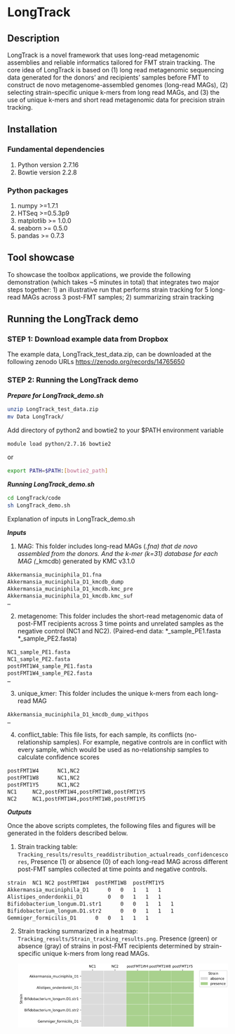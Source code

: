 # LongTrack
## Description
LongTrack is a novel framework that uses long-read metagenomic assemblies and reliable informatics tailored for FMT strain tracking. The core idea of LongTrack is based on (1) long read metagenomic sequencing data generated for the donors’ and recipients’ samples before FMT to construct de novo metagenome-assembled genomes (long-read MAGs), (2) selecting strain-specific unique k-mers from long read MAGs, and (3) the use of unique k-mers and short read metagenomic data for precision strain tracking. 
 
## Installation
### Fundamental dependencies
1.  Python version 2.7.16
2.  Bowtie version 2.2.8

### Python packages
1.  numpy >=1.7.1
2.  HTSeq  >=0.5.3p9
3.  matplotlib >= 1.0.0
4.  seaborn >= 0.5.0
5.  pandas >= 0.7.3

 
## Tool showcase
To showcase the toolbox applications, we provide the following demonstration (which takes ~5 minutes in total) that integrates two major steps together: 1) an illustrative run that performs strain tracking for 5 long-read MAGs across 3 post-FMT samples; 2) summarizing strain tracking 
 

## Running the LongTrack demo

### STEP 1: Download example data from Dropbox

  The example data, LongTrack_test_data.zip, can be downloaded at the following zenodo URLs https://zenodo.org/records/14765650 

### STEP 2: Running the LongTrack demo

***Prepare for LongTrack_demo.sh***
```sh
unzip LongTrack_test_data.zip
mv Data LongTrack/
```

Add directory of python2 and bowtie2 to your $PATH environment variable
```sh
module load python/2.7.16 bowtie2
```
or
```sh
export PATH=$PATH:[bowtie2_path]
```

***Running LongTrack_demo.sh***
```sh
cd LongTrack/code
sh LongTrack_demo.sh
```
   	
Explanation of inputs in LongTrack_demo.sh
 
***Inputs***
  1.	MAG:  This folder includes long-read MAGs (*.fna) that de novo assembled from the donors. And the k-mer (k=31) database for each MAG (*_kmcdb) generated by KMC v3.1.0
 
    Akkermansia_muciniphila_D1.fna
    Akkermansia_muciniphila_D1_kmcdb_dump
    Akkermansia_muciniphila_D1_kmcdb.kmc_pre
    Akkermansia_muciniphila_D1_kmcdb.kmc_suf
    …
 
   
  2.	metagenome: This folder includes the short-read metagenomic data of post-FMT recipients across 3 time points and unrelated samples as the negative control (NC1 and NC2). (Paired-end data: *_sample_PE1.fasta *_sample_PE2.fasta)
     
    NC1_sample_PE1.fasta
    NC1_sample_PE2.fasta
    postFMT1W4_sample_PE1.fasta
    postFMT1W4_sample_PE2.fasta
    …
 
   3.	unique_kmer: This folder includes the unique k-mers from each long-read MAG

    Akkermansia_muciniphila_D1_kmcdb_dump_withpos
    …
    
   4.	conflict_table: This file lists, for each sample, its conflicts (no-relationship samples). For example, negative controls are in conflict with every sample, which would be used as no-relationship samples to calculate confidence scores
 
    postFMT1W4  	NC1,NC2
    postFMT1W8  	NC1,NC2
    postFMT1Y5  	NC1,NC2
    NC1 	NC2,postFMT1W4,postFMT1W8,postFMT1Y5
    NC2 	NC1,postFMT1W4,postFMT1W8,postFMT1Y5
       	
***Outputs***
 
  Once the above scripts completes, the following files and figures will be generated in the folders described below. 

1. Strain tracking table: `Tracking_results/results_readdistribution_actualreads_confidencescores`, Presence (1) or absence (0) of each long-read MAG across different post-FMT samples collected at time points and negative controls.

```
strain	NC1	NC2	postFMT1W4	postFMT1W8	postFMT1Y5
Akkermansia_muciniphila_D1  	0	0	1	1	1
Alistipes_onderdonkii_D1    	0	0	1	1	1
Bifidobacterium_longum.D1.str1    	0	0	1	1	1
Bifidobacterium_longum.D1.str2   	0	0	1	1	1
Gemmiger_formicilis_D1  	0	0	1	1	1
```

2. Strain tracking summarized in a heatmap: `Tracking_results/Strain_tracking_results.png`. Presence (green) or absence (gray) of strains in post-FMT recipients determined by strain-specific unique k-mers from long read MAGs.

      <p align="center">
        <img src="/docs/figures/strain_tracking_results.png" alt="" width="500"/>
      </p>


